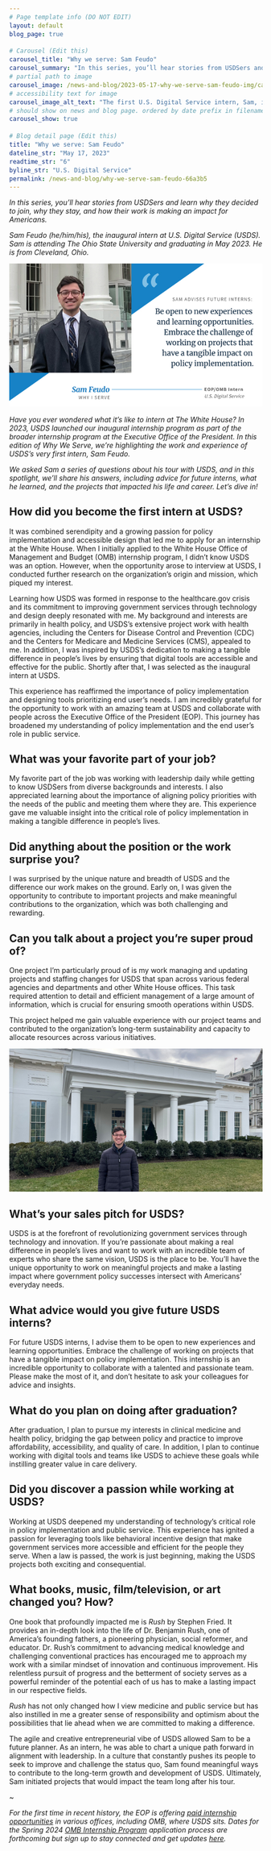 ```yaml
---
# Page template info (DO NOT EDIT)
layout: default
blog_page: true

# Carousel (Edit this)
carousel_title: "Why we serve: Sam Feudo"
carousel_summary: "In this series, you’ll hear stories from USDSers and learn why they decided to join, why they stay, and how their work is making an impact for Americans."
# partial path to image
carousel_image: /news-and-blog/2023-05-17-why-we-serve-sam-feudo-img/carousel-why-we-serve-feudo.jpg
# accessibility text for image
carousel_image_alt_text: "The first U.S. Digital Service intern, Sam, is standing in front of a U.S. government building."
# should show on news and blog page. ordered by date prefix in filename
carousel_show: true

# Blog detail page (Edit this)
title: "Why we serve: Sam Feudo"
dateline_str: "May 17, 2023"
readtime_str: "6"
byline_str: "U.S. Digital Service"
permalink: /news-and-blog/why-we-serve-sam-feudo-66a3b5
---
```


_In this series, you’ll hear stories from USDSers and learn why they decided to join, why they stay, and how their work is making an impact for Americans._

_Sam Feudo (he/him/his), the inaugural intern at U.S. Digital Service (USDS). Sam is attending The Ohio State University and graduating in May 2023. He is from Cleveland, Ohio._

![Text: Sam advises future interns: "Be open to new experiences and learning opprotunities. Embrace the challenge of working on projects that have a tangible impact on policy implementation. Photograph: The first U.S. Digital Service intern, Sam, standing in front of a U.S. government building.](2023-05-17-why-we-serve-sam-feudo-img/JWTb7w.png)

_Have you ever wondered what it’s like to intern at The White House? In 2023, USDS launched our inaugural internship
program as part of the broader internship program at the Executive Office of the President. In this edition of Why We
Serve, we’re highlighting the work and experience of USDS’s very first intern, Sam Feudo._

_We asked Sam a series of questions about his tour with USDS, and in this spotlight, we’ll share his answers, including
advice for future interns, what he learned, and the projects that impacted his life and career. Let’s dive in!_

## How did you become the first intern at USDS?

It was combined serendipity and a growing passion for policy implementation and accessible design that led me to apply
for an internship at the White House. When I initially applied to the White House Office of Management and Budget (OMB)
internship program, I didn’t know USDS was an option. However, when the opportunity arose to interview at USDS, I
conducted further research on the organization’s origin and mission, which piqued my interest.

Learning how USDS was formed in response to the healthcare.gov crisis and its commitment to improving government services through technology and design deeply resonated with me. My background and interests are primarily in health policy, and USDS’s extensive project work with health agencies, including the Centers for Disease Control and Prevention (CDC) and the Centers for Medicare and Medicine Services (CMS), appealed to me. In addition, I was inspired by USDS’s dedication to making a tangible difference in people’s lives by ensuring that digital tools are accessible and effective for the public. Shortly after that, I was selected as the inaugural intern at USDS.

This experience has reaffirmed the importance of policy implementation and designing tools prioritizing end user’s needs. I am incredibly grateful for the opportunity to work with an amazing team at USDS and collaborate with people across the Executive Office of the President (EOP). This journey has broadened my understanding of policy implementation and the end user’s role in public service.

## What was your favorite part of your job?

My favorite part of the job was working with leadership daily while getting to know USDSers from diverse backgrounds and interests. I also appreciated learning about the importance of aligning policy priorities with the needs of the public and meeting them where they are. This experience gave me valuable insight into the critical role of policy
implementation in making a tangible difference in people’s lives.

## Did anything about the position or the work surprise you?

I was surprised by the unique nature and breadth of USDS and the difference our work makes on the ground. Early on, I
was given the opportunity to contribute to important projects and make meaningful contributions to the organization,
which was both challenging and rewarding.

## Can you talk about a project you’re super proud of?

One project I’m particularly proud of is my work managing and updating projects and staffing changes for USDS that span
across various federal agencies and departments and other White House offices. This task required attention to detail
and efficient management of a large amount of information, which is crucial for ensuring smooth operations within USDS.

This project helped me gain valuable experience with our project teams and contributed to the organization’s long-term
sustainability and capacity to allocate resources across various initiatives.

![Photograph of USDS intern Sam Feudo in front of the White House while participating in the White House Easter Egg roll.](2023-05-17-why-we-serve-sam-feudo-img/7MTRpQ.png)

## What’s your sales pitch for USDS?

USDS is at the forefront of revolutionizing government services through technology and innovation. If you’re passionate
about making a real difference in people’s lives and want to work with an incredible team of experts who share the same
vision, USDS is the place to be. You’ll have the unique opportunity to work on meaningful projects and make a lasting
impact where government policy successes intersect with Americans’ everyday needs.

## What advice would you give future USDS interns?

For future USDS interns, I advise them to be open to new experiences and learning opportunities. Embrace the challenge
of working on projects that have a tangible impact on policy implementation. This internship is an incredible
opportunity to collaborate with a talented and passionate team. Please make the most of it, and don’t hesitate to ask
your colleagues for advice and insights.

## What do you plan on doing after graduation?

After graduation, I plan to pursue my interests in clinical medicine and health policy, bridging the gap between policy
and practice to improve affordability, accessibility, and quality of care. In addition, I plan to continue working with
digital tools and teams like USDS to achieve these goals while instilling greater value in care delivery.

## Did you discover a passion while working at USDS?

Working at USDS deepened my understanding of technology’s critical role in policy implementation and public service.
This experience has ignited a passion for leveraging tools like behavioral incentive design that make government
services more accessible and efficient for the people they serve. When a law is passed, the work is just beginning,
making the USDS projects both exciting and consequential.

## What books, music, film/television, or art changed you? How?

One book that profoundly impacted me is _Rush_ by Stephen Fried. It provides an in-depth look into the life of Dr.
Benjamin Rush, one of America’s founding fathers, a pioneering physician, social reformer, and educator. Dr. Rush’s
commitment to advancing medical knowledge and challenging conventional practices has encouraged me to approach my work
with a similar mindset of innovation and continuous improvement. His relentless pursuit of progress and the betterment
of society serves as a powerful reminder of the potential each of us has to make a lasting impact in our respective
fields.

_Rush_ has not only changed how I view medicine and public service but has also instilled in me a greater sense of
responsibility and optimism about the possibilities that lie ahead when we are committed to making a difference.

The agile and creative entrepreneurial vibe of USDS allowed Sam to be a future planner. As an intern, he was able to
chart a unique path forward in alignment with leadership. In a culture that constantly pushes its people to seek to
improve and challenge the status quo, Sam found meaningful ways to contribute to the long-term growth and development of USDS. Ultimately, Sam initiated projects that would impact the team long after his tour.

~

_For the first time in recent history, the EOP is offering [paid internship opportunities](https://www.whitehouse.gov/get-involved/internships/) in various offices, including OMB, where USDS sits. Dates for the Spring 2024 [OMB Internship Program](https://www.whitehouse.gov/get-involved/internships/omb-internships/) application process are forthcoming but sign up to stay connected and get updates [here](https://www.whitehouse.gov/get-involved/internships/)._
